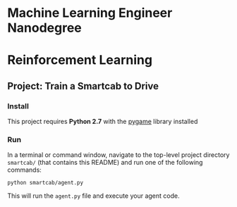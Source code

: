 # Machine Learning Engineer Nanodegree
# Reinforcement Learning
## Project: Train a Smartcab to Drive

### Install

This project requires **Python 2.7** with the [pygame](https://www.pygame.org/wiki/GettingStarted
) library installed



### Run

In a terminal or command window, navigate to the top-level project directory `smartcab/` (that contains this README) and run one of the following commands:

```python smartcab/agent.py```  

This will run the `agent.py` file and execute your agent code.
